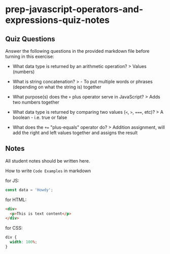 # prep-javascript-operators-and-expressions-quiz-notes

## Quiz Questions

Answer the following questions in the provided markdown file before turning in this exercise:

- What data type is returned by an arithmetic operation? > Values (numbers)

- What is string concatenation? > - To put multiple words or phrases (depending on what the string is) together

- What purpose(s) does the `+` plus operator serve in JavaScript? > Adds two numbers together

- What data type is returned by comparing two values (`<`, `>`, `===`, etc)? > A boolean - i.e. true or false

- What does the `+=` "plus-equals" operator do? > Addition assignment, will add the right and left values together and assigns the result

## Notes

All student notes should be written here.

How to write `Code Examples` in markdown

for JS:

```javascript
const data = 'Howdy';
```

for HTML:

```html
<div>
  <p>This is text content</p>
</div>
```

for CSS:

```css
div {
  width: 100%;
}
```

